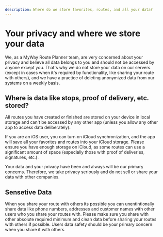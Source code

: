 ```yaml
---
description: Where do we store favorites, routes, and all your data?
---
```


# Your privacy and where we store your data

We, as a MyWay Route Planner team, are very concerned about your privacy and believe all data belongs to you and should not be accessed by anyone except you. That's why we do not store your data on our servers (except in cases when it's required by functionality, like sharing your route with others), and we have a practice of deleting anonymized data from our systems on a weekly basis.

## Where is data like stops, proof of delivery, etc. stored?

All routes you have created or finished are stored on your device in local storage and can't be accessed by any other app (unless you allow any other app to access data deliberately).

If you are an iOS user, you can turn on iCloud synchronization, and the app will save all your favorites and routes into your iCloud storage. Please ensure you have enough storage on iCloud, as some routes can use a significant amount of space (especially those with proof of deliveries, signatures, etc.).

Your data and your privacy have been and always will be our primary concerns. Therefore, we take privacy seriously and do not sell or share your data with other companies.

## Sensetive Data

When you share your route with others its possible you can unentintionally share data like phone numbers, addresses and customer names with other users who you share your routes with. Please make sure you share with other absolute required minimum and clean data before sharing your routes with others if possible. Users data safety should be your primary concern when you share it with others.
